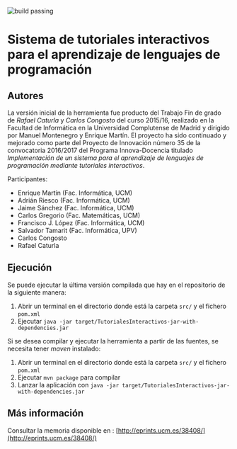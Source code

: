 ![build passing](https://travis-ci.org/emartinm/TutorialesInteractivos.svg?branch=master)

# Sistema de tutoriales interactivos para el aprendizaje de lenguajes de programación 

## Autores
La versión inicial de la herramienta fue producto del Trabajo Fin de grado de *Rafael Caturla* y *Carlos Congosto* del curso 2015/16, 
realizado en la Facultad de Informática en la Universidad Complutense de Madrid y dirigido por Manuel Montenegro y Enrique Martín. 
El proyecto ha sido continuado y mejorado como parte del Proyecto de Innovación número 35 de la convocatoria 2016/2017 del Programa 
Innova-Docencia titulado *Implementación de un sistema para el aprendizaje de lenguajes de programación mediante tutoriales interactivos*.

Participantes:
* Enrique Martín (Fac. Informática, UCM)
* Adrián Riesco (Fac. Informática, UCM)
* Jaime Sánchez (Fac. Informática, UCM)
* Carlos Gregorio (Fac. Matemáticas, UCM)
* Francisco J. López (Fac. Informática, UCM)
* Salvador Tamarit (Fac. Informática, UPV)
* Carlos Congosto
* Rafael Caturla

## Ejecución

Se puede ejecutar la última versión compilada que hay en el repositorio de la siguiente manera:
  1. Abrir un terminal en el directorio donde está la carpeta ```src/``` y el fichero ```pom.xml```
  1. Ejecutar ```java -jar target/TutorialesInteractivos-jar-with-dependencies.jar```

Si se desea compilar y ejecutar la herramienta a partir de las fuentes, se necesita tener *maven* instalado:
  1. Abrir un terminal en el directorio donde está la carpeta ```src/``` y el fichero ```pom.xml```
  1. Ejecutar ```mvn package``` para compilar
  2. Lanzar la aplicación con ```java -jar target/TutorialesInteractivos-jar-with-dependencies.jar```
  

## Más información
Consultar la memoria disponible en : [http://eprints.ucm.es/38408/](http://eprints.ucm.es/38408/)